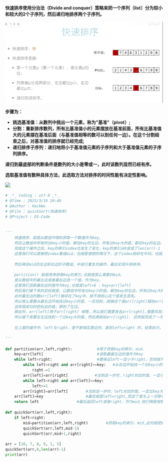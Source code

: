**快速排序使用分治法（Divide and conquer）策略来把一个序列（list）分为较小和较大的2个子序列，然后递归地排序两个子序列。**

![image.png](images/WEBRESOURCE8c887efa7963cdfa62cec91a563fd0c8image.png)

**步骤为：**

*   **挑选基准值：从数列中挑出一个元素，称为"基准"（pivot）;**
*   **分割：重新排序数列，所有比基准值小的元素摆放在基准前面，所有比基准值大的元素摆在基准后面（与基准值相等的数可以到任何一边）。在这个分割结束之后，对基准值的排序就已经完成;**
*   **递归排序子序列：递归地将小于基准值元素的子序列和大于基准值元素的子序列排序。**

**递归到最底部的判断条件是数列的大小是零或一，此时该数列显然已经有序。**

**选取基准值有数种具体方法，此选取方法对排序的时间性能有决定性影响。**

![](https://www.runoob.com/wp-content/uploads/2019/03/quickSort.gif)

```python
# _*_ coding : utf-8 _*_
# @Time : 2023/3/19 20:49
# @Author : HackWu
# @File : quickSort(快速排序)
# @Project : DS-Code


'''
    快速排序，就是从数组中随机获取一个数值作为key,
    然后让数组中所有的比key小的值，都在key的左边，所有比key大的值，都在key的右边。
    完成这个操作之后，key的索引index也发生了变化，key的索引从0变成了len(arr)-1 中的某个数。
    这里我们可以直接把index看成mid，也就是理想的情况下，这个index刚好在中间，也就是mid.

    然后再在mid的左边和右边的子数组，中进行重复的操作，最后实现升序排序。

    partition() 就是用来获取key的索引,也就是我么需要的mid。
    是从数组中的最左边或者最右边选一个值，作为key,
    这里我们选取最右边的值作为key,也就是left=0 ，key=arr[left]
    然后我们接下来的目标就是，让数组中所有比key小的值，都在key的右边，所有比key大的值，都在key的右边。
    此时最左边的数arr[left]被存在了key中，就不用担心这个值发生丢失。
    所以我么需要从最右边开始找比key小的值，一旦找到，就被这个值arr[right]赋给arr[left],也就是arr[left]=arr[right],
    这样就成功的把右边的值，移到了左边。
    那此时，arr[left]用于arr[right] 相等，所以我们需要舍去arr[right],需要将其更新为一个比key大的值。
    所以接下来要在左边找到一个比key大的值，然后再赋给arr[right]. 这样就完成了一次替换。

    在上面的操作中，left与right，是不断相互靠近的，直到left=right 时，结束执行。

'''

def partition(arr,left,right):           #用于获取key的索引，mid.
    key=arr[left]                        #选取最最左边的值作为key
    while left<right:                    #要保证left一定小于right，否则就不用找了
        while left<right and arr[right]>=key:   #从右边开始找一个比key小的数，但如果比key大，就啥也不做，right向左边移动一位，继续判断。
            right-=1
        arr[left]=arr[right]            #当到这一步时，right对应的值，一定小于key,所以将这个值移到左边。
        while left<right and arr[left]<=key:
            left+=1
        arr[right]=arr[left]        #当到这一步时，left对应的值，一定比key大，随意将它移动到右边。
    arr[left]=key                   #最后就是left=right,而这个值与上一次移动的那个值相等，并不是我们需要的。我么需要的是key，所以将key赋给他，也就是归还key的值，否则key将丢失
    return left                 #最后返回left或者right，作为mid,他们俩是相等的，随便哪一个都行。

def quickSort(arr,left,right):
    if left<right:
        mid=partition(arr,left,right)        #获取key的索引，mid,此时就把素组看成两个数组，以mid作为分隔。
        quickSort(arr,left,mid-1)
        quickSort(arr,mid+1,right)

arr = [10, 7, 8, 9, 1, 5]
quickSort(arr,0,len(arr)-1)
print(arr)
```

